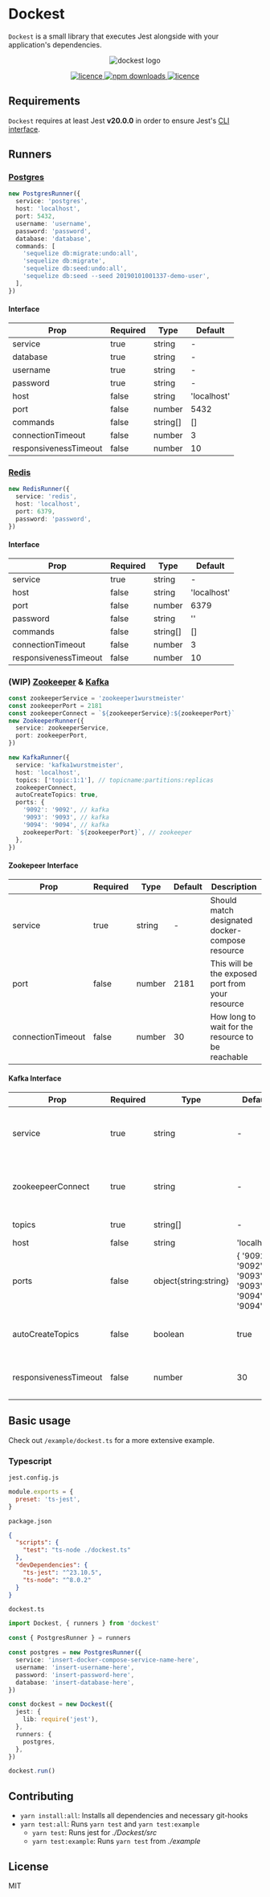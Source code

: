 # Dockest

`Dockest` is a small library that executes Jest alongside with your application's dependencies.

<p align="center">
  <img alt="dockest logo" src="./dev-toolbox/logo/pinterest_profile_image.png">
</p>

<p align="center">
  <a href="https://travis-ci.com/erikengervall/dockest">
    <img alt="licence" src="https://img.shields.io/travis/com/erikengervall/dockest.svg?style=flat">
  </a>
  <a href="https://www.npmjs.com/package/dockest">
    <img alt="npm downloads" src="https://img.shields.io/npm/dm/dockest.svg?style=flat">
  </a>
  <a href="https://github.com/erikengervall/dockest/blob/master/LICENSE">
    <img alt="licence" src="https://img.shields.io/npm/l/dockest.svg?style=flat">
  </a>
<p>

## Requirements

`Dockest` requires at least Jest **v20.0.0** in order to ensure Jest's [CLI interface](https://github.com/facebook/jest/blob/master/packages/jest-cli/src/cli/index.js#L62).

## Runners

### [Postgres](https://hub.docker.com/_/postgres)

```typescript
new PostgresRunner({
  service: 'postgres',
  host: 'localhost',
  port: 5432,
  username: 'username',
  password: 'password',
  database: 'database',
  commands: [
    'sequelize db:migrate:undo:all',
    'sequelize db:migrate',
    'sequelize db:seed:undo:all',
    'sequelize db:seed --seed 20190101001337-demo-user',
  ],
})
```

#### Interface

| Prop                  | Required | Type     | Default     |
| --------------------- | -------- | -------- | ----------- |
| service               | true     | string   | -           |
| database              | true     | string   | -           |
| username              | true     | string   | -           |
| password              | true     | string   | -           |
| host                  | false    | string   | 'localhost' |
| port                  | false    | number   | 5432        |
| commands              | false    | string[] | []          |
| connectionTimeout     | false    | number   | 3           |
| responsivenessTimeout | false    | number   | 10          |

### [Redis](https://hub.docker.com/_/redis)

```typescript
new RedisRunner({
  service: 'redis',
  host: 'localhost',
  port: 6379,
  password: 'password',
})
```

#### Interface

| Prop                  | Required | Type     | Default     |
| --------------------- | -------- | -------- | ----------- |
| service               | true     | string   | -           |
| host                  | false    | string   | 'localhost' |
| port                  | false    | number   | 6379        |
| password              | false    | string   | ''          |
| commands              | false    | string[] | []          |
| connectionTimeout     | false    | number   | 3           |
| responsivenessTimeout | false    | number   | 10          |

### (WIP) [Zookeeper](https://hub.docker.com/r/wurstmeister/zookeeper/) & [Kafka](https://hub.docker.com/r/wurstmeister/kafka)

```typescript
const zookeeperService = 'zookeeper1wurstmeister'
const zookeeperPort = 2181
const zookeeperConnect = `${zookeeperService}:${zookeeperPort}`
new ZookeeperRunner({
  service: zookeeperService,
  port: zookeeperPort,
})

new KafkaRunner({
  service: 'kafka1wurstmeister',
  host: 'localhost',
  topics: ['topic:1:1'], // topicname:partitions:replicas
  zookeeperConnect,
  autoCreateTopics: true,
  ports: {
    '9092': '9092', // kafka
    '9093': '9093', // kafka
    '9094': '9094', // kafka
    zookeeperPort: `${zookeeperPort}`, // zookeeper
  },
})
```

#### Zookepeer Interface

| Prop              | Required | Type   | Default | Description                                       |
| ----------------- | -------- | ------ | ------- | ------------------------------------------------- |
| service           | true     | string | -       | Should match designated docker-compose resource   |
| port              | false    | number | 2181    | This will be the exposed port from your resource  |
| connectionTimeout | false    | number | 30      | How long to wait for the resource to be reachable |

#### Kafka Interface

| Prop                  | Required | Type                  | Default                                            | Desciption                                                |
| --------------------- | -------- | --------------------- | -------------------------------------------------- | --------------------------------------------------------- |
| service               | true     | string                | -                                                  | Should match designated docker-compose resource           |
| zookeepeerConnect     | true     | string                | -                                                  | host:port connection configuration towards your Zookeeper |
| topics                | true     | string[]              | -                                                  | Topics for testing                                        |
| host                  | false    | string                | 'localhost'                                        | Hostname                                                  |
| ports                 | false    | object{string:string} | { '9092': '9092', '9093': '9093', '9094': '9094' } | Port mappings with format `external:inside container`     |
| autoCreateTopics      | false    | boolean               | true                                               | Whether or not Kafka should auto-create topics            |
| responsivenessTimeout | false    | number                | 30                                                 | How long to wait for the resource to be reachable         |

## Basic usage

Check out `/example/dockest.ts` for a more extensive example.

### Typescript

`jest.config.js`

```js
module.exports = {
  preset: 'ts-jest',
}
```

`package.json`

```json
{
  "scripts": {
    "test": "ts-node ./dockest.ts"
  },
  "devDependencies": {
    "ts-jest": "^23.10.5",
    "ts-node": "^8.0.2"
  }
}
```

`dockest.ts`

```typescript
import Dockest, { runners } from 'dockest'

const { PostgresRunner } = runners

const postgres = new PostgresRunner({
  service: 'insert-docker-compose-service-name-here',
  username: 'insert-username-here',
  password: 'insert-password-here',
  database: 'insert-database-here',
})

const dockest = new Dockest({
  jest: {
    lib: require('jest'),
  },
  runners: {
    postgres,
  },
})

dockest.run()
```

## Contributing

- `yarn install:all`: Installs all dependencies and necessary git-hooks
- `yarn test:all`: Runs `yarn test` and `yarn test:example`
  - `yarn test`: Runs jest for _./Dockest/src_
  - `yarn test:example`: Runs `yarn test` from _./example_

## License

MIT
